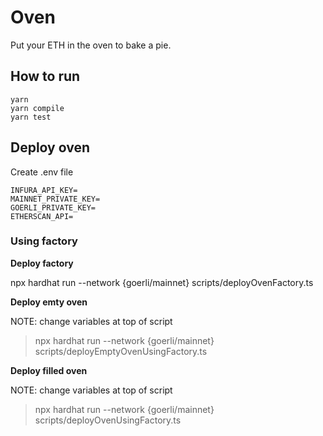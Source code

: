 # Oven

Put your ETH in the oven to bake a pie.


## How to run

```
yarn
yarn compile
yarn test
```

## Deploy oven

Create .env file

```
INFURA_API_KEY=
MAINNET_PRIVATE_KEY=
GOERLI_PRIVATE_KEY=
ETHERSCAN_API=
```

### Using factory
**Deploy factory**

npx hardhat run --network {goerli/mainnet} scripts/deployOvenFactory.ts

**Deploy emty oven**

NOTE: change variables at top of script

> npx hardhat run --network {goerli/mainnet} scripts/deployEmptyOvenUsingFactory.ts

**Deploy filled oven**

NOTE: change variables at top of script

> npx hardhat run --network {goerli/mainnet} scripts/deployOvenUsingFactory.ts


